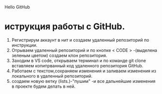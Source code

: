  Hello GitHub

 # иструкция работы с GitHub.
 1. Регистрирум аккаунт в нит и создаем удаленный репозиторий по инструкции.
 2. Отрываем удаленный репозиторий и по кнопке < CODE > -(выделена зеленым цветом) создаем клон репозитория.
 3. Заходим в VS code, открываем терминал и по команде git clone вставляем копипрванный  код удаленного репозитория GitHub.
 4. Работаем с текстом,сохраняем изменения и заливаем изменения из локального в удаленный репозиторий.
5. создаем новую ветку (lists.)-"пушим" -и все дальнейшие изменения в проекте будем делать в ней.
